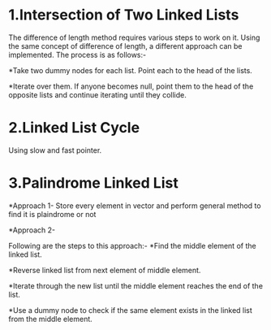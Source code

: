# 1.Intersection of Two Linked Lists
The difference of length method requires various steps to work on it. Using the same concept of difference of length, a different approach can be implemented. The process is as follows:-

*Take two dummy nodes for each list. Point each to the head of the lists.

*Iterate over them. If anyone becomes null, point them to the head of the opposite lists and continue iterating until they collide.

# 2.Linked List Cycle
Using slow and fast pointer.

# 3.Palindrome Linked List
*Approach 1- Store every element in vector and perform general method to find it is plaindrome or not

*Approach 2-

Following are the steps to this approach:-
*Find the middle element of the linked list.

*Reverse linked list from next element of middle element.

*Iterate through the new list until the middle element reaches the end of the list.

*Use a dummy node to check if the same element exists in the linked list from the middle element.
